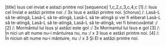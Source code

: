 [title] Isus cel inviat e astazi printre noi
[sequence] 1,c,2,c,3,c,4,c
[1]
/: Isus cel înviat e astăzi printre noi :/ 3x
Isus e astăzi printre noi.
[chorus]
/: Lasă-L să te-atingă, Lasă-L să te-atingă,
Lasă-L să te-atingă și vei fi eliberat
Lasă-L să te-atingă, Lasă-L să te-atingă,
Lasă-L să te-atingă, vei fi binecuvântat :/
[2]
/: Mormântul lui Isus și astăzi este gol :/ 3x
Mormantul lui Isus e gol
[3]
/: În nici un alt nume nu-i mântuirea nu, nu :/ x 3
Isus e astăzi printre noi.
[4]
/: În niciun alt nume nu-i mântuire, nu :/ x 3
Și El e astăzi printre noi.

